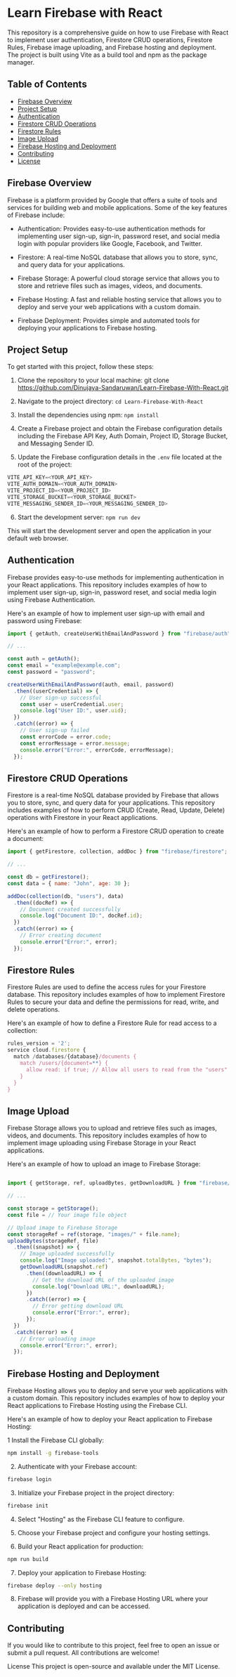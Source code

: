 # Learn Firebase with React

This repository is a comprehensive guide on how to use Firebase with React to implement user authentication, Firestore CRUD operations, Firestore Rules, Firebase image uploading, and Firebase hosting and deployment. The project is built using Vite as a build tool and npm as the package manager.

## Table of Contents

- [Firebase Overview](#firebase-overview)
- [Project Setup](#project-setup)
- [Authentication](#authentication)
- [Firestore CRUD Operations](#firestore-crud-operations)
- [Firestore Rules](#firestore-rules)
- [Image Upload](#image-upload)
- [Firebase Hosting and Deployment](#firebase-hosting-and-deployment)
- [Contributing](#contributing)
- [License](#license)

## Firebase Overview

Firebase is a platform provided by Google that offers a suite of tools and services for building web and mobile applications. Some of the key features of Firebase include:

- Authentication: Provides easy-to-use authentication methods for implementing user sign-up, sign-in, password reset, and social media login with popular providers like Google, Facebook, and Twitter.

- Firestore: A real-time NoSQL database that allows you to store, sync, and query data for your applications.

- Firebase Storage: A powerful cloud storage service that allows you to store and retrieve files such as images, videos, and documents.

- Firebase Hosting: A fast and reliable hosting service that allows you to deploy and serve your web applications with a custom domain.

- Firebase Deployment: Provides simple and automated tools for deploying your applications to Firebase hosting.

## Project Setup

To get started with this project, follow these steps:

1. Clone the repository to your local machine:
git clone https://github.com/Dinujaya-Sandaruwan/Learn-Firebase-With-React.git

2. Navigate to the project directory:
```cd Learn-Firebase-With-React```


3. Install the dependencies using npm:
```npm install```

4. Create a Firebase project and obtain the Firebase configuration details including the Firebase API Key, Auth Domain, Project ID, Storage Bucket, and Messaging Sender ID.

5. Update the Firebase configuration details in the `.env` file located at the root of the project:

``` JavaScript
VITE_API_KEY=<YOUR_API_KEY>
VITE_AUTH_DOMAIN=<YOUR_AUTH_DOMAIN>
VITE_PROJECT_ID=<YOUR_PROJECT_ID>
VITE_STORAGE_BUCKET=<YOUR_STORAGE_BUCKET>
VITE_MESSAGING_SENDER_ID=<YOUR_MESSAGING_SENDER_ID>
```

6. Start the development server:
```npm run dev```


This will start the development server and open the application in your default web browser.

## Authentication

Firebase provides easy-to-use methods for implementing authentication in your React applications. This repository includes examples of how to implement user sign-up, sign-in, password reset, and social media login using Firebase Authentication.

Here's an example of how to implement user sign-up with email and password using Firebase:

```javascript
import { getAuth, createUserWithEmailAndPassword } from "firebase/auth";

// ...

const auth = getAuth();
const email = "example@example.com";
const password = "password";

createUserWithEmailAndPassword(auth, email, password)
  .then((userCredential) => {
    // User sign-up successful
    const user = userCredential.user;
    console.log("User ID:", user.uid);
  })
  .catch((error) => {
    // User sign-up failed
    const errorCode = error.code;
    const errorMessage = error.message;
    console.error("Error:", errorCode, errorMessage);
  });
```

## Firestore CRUD Operations
Firestore is a real-time NoSQL database provided by Firebase that allows you to store, sync, and query data for your applications. This repository includes examples of how to perform CRUD (Create, Read, Update, Delete) operations with Firestore in your React applications.

Here's an example of how to perform a Firestore CRUD operation to create a document:

``` JavaScript
import { getFirestore, collection, addDoc } from "firebase/firestore";

// ...

const db = getFirestore();
const data = { name: "John", age: 30 };

addDoc(collection(db, "users"), data)
  .then((docRef) => {
    // Document created successfully
    console.log("Document ID:", docRef.id);
  })
  .catch((error) => {
    // Error creating document
    console.error("Error:", error);
  });
```

## Firestore Rules

Firestore Rules are used to define the access rules for your Firestore database. This repository includes examples of how to implement Firestore Rules to secure your data and define the permissions for read, write, and delete operations.

Here's an example of how to define a Firestore Rule for read access to a collection:

``` JavaScript
rules_version = '2';
service cloud.firestore {
  match /databases/{database}/documents {
    match /users/{document=**} {
      allow read: if true; // Allow all users to read from the "users" collection
    }
  }
}

```

## Image Upload

Firebase Storage allows you to upload and retrieve files such as images, videos, and documents. This repository includes examples of how to implement image uploading using Firebase Storage in your React applications.

Here's an example of how to upload an image to Firebase Storage:

``` JavaScript

import { getStorage, ref, uploadBytes, getDownloadURL } from "firebase/storage";

// ...

const storage = getStorage();
const file = // Your image file object

// Upload image to Firebase Storage
const storageRef = ref(storage, "images/" + file.name);
uploadBytes(storageRef, file)
  .then((snapshot) => {
    // Image uploaded successfully
    console.log("Image uploaded:", snapshot.totalBytes, "bytes");
    getDownloadURL(snapshot.ref)
      .then((downloadURL) => {
        // Get the download URL of the uploaded image
        console.log("Download URL:", downloadURL);
      })
      .catch((error) => {
        // Error getting download URL
        console.error("Error:", error);
      });
  })
  .catch((error) => {
    // Error uploading image
    console.error("Error:", error);
  });

```
## Firebase Hosting and Deployment

Firebase Hosting allows you to deploy and serve your web applications with a custom domain. This repository includes examples of how to deploy your React applications to Firebase Hosting using the Firebase CLI.

Here's an example of how to deploy your React application to Firebase Hosting:

1 Install the Firebase CLI globally:

``` bash
npm install -g firebase-tools
```

2. Authenticate with your Firebase account:
``` bash
firebase login
```
3. Initialize your Firebase project in the project directory:
``` bash
firebase init
```
4. Select "Hosting" as the Firebase CLI feature to configure.

5. Choose your Firebase project and configure your hosting settings.

6. Build your React application for production:

``` bash
npm run build
```

7. Deploy your application to Firebase Hosting:

``` bash
firebase deploy --only hosting
```

8. Firebase will provide you with a Firebase Hosting URL where your application is deployed and can be accessed.


## Contributing
If you would like to contribute to this project, feel free to open an issue or submit a pull request. All contributions are welcome!

License
This project is open-source and available under the MIT License.
